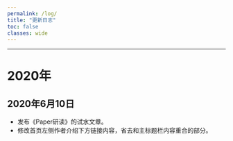 ```yaml
---
permalink: /log/
title: "更新日志"
toc: false
classes: wide
---
```


---

# 2020年

## 2020年6月10日

* 发布《Paper研读》的试水文章。
* 修改首页左侧作者介绍下方链接内容，省去和主标题栏内容重合的部分。




